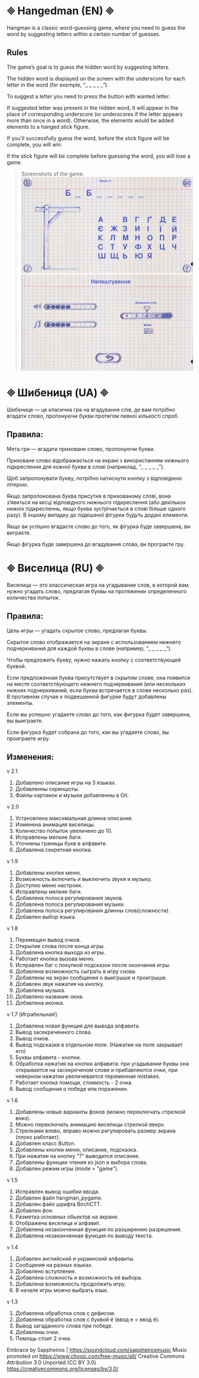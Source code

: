 # 🞜 Hangedman (EN) 🞜

Hangman is a classic word-guessing game, where you need to guess the word by suggesting letters within a certain number of guesses.


## Rules

The game’s goal is to guess the hidden word by suggesting letters.

The hidden word is displayed on the screen with the underscore for each letter in the word (for exemple, “_ _ _ _ _”).

To suggest a letter you need to press the button with wanted letter.

If suggested letter was present in the hidden word, it will appear in the place of corresponding underscore (or underscores if the letter appears more than once in a word). Otherwise, the elements would be added elements to a hanged stick figure.

If you’ll successfully guess the word, before the stick figure will be complete, you will win.

If the stick figure will be complete before guessing the word, you will lose a game.


> Screenshots of the game.
![Screenshot](Screenshot1.jpg)
![Screenshot](Screenshot2.jpg)
  
# 🞜 Шибениця (UA) 🞜

Шибениця — це класична гра на вгадування слів, де вам потрібно вгадати слово, пропонуючи букви протягом певної кількості спроб.


## Правила:

Мета гри — вгадати приховане слово, пропонуючи букви.

Приховане слово відображається на екрані з використанням нижнього підкреслення для кожної букви в слові (наприклад, “_ _ _ _ _”).

Щоб запропонувати букву, потрібно натиснути кнопку з відповідною літерою.

Якщо запропонована буква присутня в прихованому слові, вона з’явиться на місці відповідного нижнього підкреслення (або декількох нижніх підкресленнь, якщо буква зустрічається в слові більше одного разу). В іншому випадку до підвішеної фігурки будуть додані елементи.

Якщо ви успішно вгадаєте слово до того, як фігурка буде завершена, ви виграєте.

Якщо фігурка буде завершена до вгадування слова, ви програєте гру.
  

# 🞜 Виселица (RU) 🞜

Виселица — это классическая игра на угадывание слов, в которой вам нужно угадать слово, предлагая буквы на протяжении определенного количества попыток.

  
## Правила:

Цель игры — угадать скрытое слово, предлагая буквы.

Скрытое слово отображается на экране с использованием нижнего подчеркивания для каждой буквы в слове (например, “_ _ _ _ _”).

Чтобы предложить букву, нужно нажать кнопку с соответствующей буквой.

Если предложенная буква присутствует в скрытом слове, она появится на месте соответствующего нижнего подчеркивания (или нескольких нижних подчеркиваний, если буква встречается в слове несколько раз). В противном случае к подвешенной фигурке будут добавлены элементы.

Если вы успешно угадаете слово до того, как фигурка будет завершена, вы выиграете.

Если фигурка будет собрана до того, как вы угадаете слово, вы проиграете игру.


## Изменения:
v 2.1
  1. Добавлено описание игры на 3 языках.
  2. Добавленны скриншоты.
  3. Файлы картинок и музыки добавленны в Git.

v 2.0
  1. Установлена максимальная длинна описания.
  2. Изменена анимация виселицы.
  3. Количество попыток увеличено до 10.
  4. Исправлены мелкие баги.
  5. Уточнены границы букв в алфавите.
  6. Добавлена секретная кнопка.

v 1.9
  1. Добавлены кнопки меню.
  2. Возможность включить и выключить звуки и музыку.
  3. Доступно меню настроек.
  4. Исправлены мелкие баги.
  5. Добавлена полоса регулирования звуков.
  6. Добавлена полоса регулирования музыки.
  7. Добавлена полоса регулирования длинны слов(сложности).
  8. Добавлен выбор языка.

v 1.8
  1. Перемещен вывод очков.
  2. Открытие слова после конца игры.
  3. Добавлена кнопка выхода из игры.
  4. Работает кнопка вызова меню.
  5. Исправлен баг с покупкой подсказок после окончания игры.
  6. Добавлена возможность сыграть в игру снова.
  7. Добавлены на экран сообщения о выигрыше и проигрыше.
  8. Добавлен звук нажатия на кнопку.
  9. Добавлена музыка.
  10. Добавлено название окна.
  11. Добавлена иконка.

v 1.7 (Играбельная!)
  1. Добавлена новая функция для вывода алфавита.
  2. Вывод засекреченного слова.
  3. Вывод очков.
  4. Вывод подсказки в отдельном поле. (Нажатие на поле закрывает его)
  5. Буквы алфавита - кнопки.
  6. Обработка нажатия на кнопки алфавита: при угадывании буквы она открывается на засекреченом слове и 
прибавляются очки, при неверном нажатии увеличевается переменная mistakes.
  7. Работает кнопка помощи, стоимость - 2 очка.
  8. Вывод сообщения о победе или поражении.

v 1.6
  1. Добавлены новые варианты фонов (можно переключать стрелкой вниз).
  2. Можно переключать анимацию виселицы стрелкой вверх.
  3. Стрелками влево, вправо можно регулировать размер экрана (плохо работает).
  4. Добавлен класс Button.
  5. Добавлены кнопки меню, описание, подсказка.
  6. При нажатии на кнопку "?" выводится описание.
  7. Добавлены функции чтения из json и выбора слова.
  8. Добавлен режим игры (mode = "game").

v 1.5
  1. Исправлен вывод ошибки ввода.
  2. Добавлен файл hangman_pygame.
  3. Добавлен файл шрифта BirchCTT.
  4. Добавлен фон.
  5. Разметка основных обьектов на экране.
  6. Отображена виселица и алфавит.
  7. Добавлена незаконченная функция по разширению разрешения.
  8. Добавлена незаконченная функция по выводу текста.

v 1.4
  1. Добавлен английский и украинский алфавиты.
  2. Сообщения на разных языках.
  3. Добавлено вступление.
  4. Добавлена сложность и возможность её выбора.
  5. Добавлена возможность продолжить игру.
  6. В начале игры можно выбрать язык.

v 1.3
  1. Добавлена обработка слов с дефисом.
  2. Добавлена обработка слов с буквой ё (ввод е = ввод ё).
  3. Вывод загаданного слова при победе.
  4. Добавлены очки.
  5. Помощь стоит 2 очка.

Embrace by Sappheiros | https://soundcloud.com/sappheirosmusic
Music promoted on https://www.chosic.com/free-music/all/
Creative Commons Attribution 3.0 Unported (CC BY 3.0)
https://creativecommons.org/licenses/by/3.0/
 